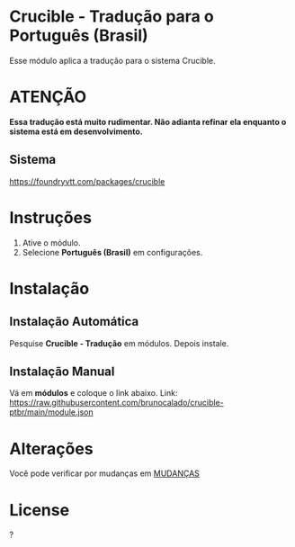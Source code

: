 # Crucible - Tradução para o Português (Brasil)
Esse módulo aplica a tradução para o sistema Crucible.

# ATENÇÃO
**Essa tradução está muito rudimentar. Não adianta refinar ela enquanto o sistema está em desenvolvimento.**

## Sistema
https://foundryvtt.com/packages/crucible

# Instruções
1. Ative o módulo.
2. Selecione **Português (Brasil)** em configurações.

# Instalação

## Instalação Automática
Pesquise **Crucible - Tradução** em módulos. Depois instale.

## Instalação Manual
Vá em **módulos** e coloque o link abaixo. 
Link: https://raw.githubusercontent.com/brunocalado/crucible-ptbr/main/module.json

# Alterações
Você pode verificar por mudanças em [MUDANÇAS](CHANGELOG.md)

# License
?